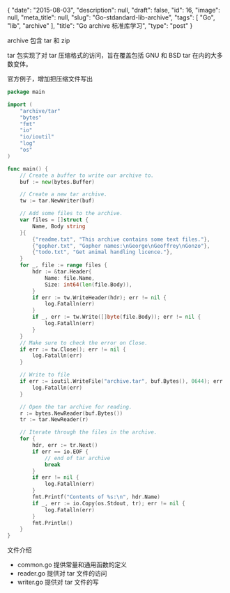 {
    "date": "2015-08-03",
    "description": null,
    "draft": false,
    "id": 16,
    "image": null,
    "meta_title": null,
    "slug": "Go-stdandard-lib-archive",
    "tags": [
        "Go",
        "lib",
        "archive"
    ],
    "title": "Go archive 标准库学习",
    "type": "post"
}

archive 包含 tar 和 zip

tar 包实现了对 tar 压缩格式的访问，旨在覆盖包括 GNU 和 BSD tar 在内的大多数变体。

官方例子，增加把压缩文件写出

```go
package main

import (
    "archive/tar"
    "bytes"
    "fmt"
    "io"
    "io/ioutil"
    "log"
    "os"
)

func main() {
    // Create a buffer to write our archive to.
    buf := new(bytes.Buffer)

    // Create a new tar archive.
    tw := tar.NewWriter(buf)

    // Add some files to the archive.
    var files = []struct {
        Name, Body string
    }{
        {"readme.txt", "This archive contains some text files."},
        {"gopher.txt", "Gopher names:\nGeorge\nGeoffrey\nGonzo"},
        {"todo.txt", "Get animal handling licence."},
    }
    for _, file := range files {
        hdr := &tar.Header{
            Name: file.Name,
            Size: int64(len(file.Body)),
        }
        if err := tw.WriteHeader(hdr); err != nil {
            log.Fatalln(err)
        }
        if _, err := tw.Write([]byte(file.Body)); err != nil {
            log.Fatalln(err)
        }
    }
    // Make sure to check the error on Close.
    if err := tw.Close(); err != nil {
        log.Fatalln(err)
    }

    // Write to file
    if err := ioutil.WriteFile("archive.tar", buf.Bytes(), 0644); err != nil {
        log.Fatalln(err)
    }

    // Open the tar archive for reading.
    r := bytes.NewReader(buf.Bytes())
    tr := tar.NewReader(r)

    // Iterate through the files in the archive.
    for {
        hdr, err := tr.Next()
        if err == io.EOF {
            // end of tar archive
            break
        }
        if err != nil {
            log.Fatalln(err)
        }
        fmt.Printf("Contents of %s:\n", hdr.Name)
        if _, err := io.Copy(os.Stdout, tr); err != nil {
            log.Fatalln(err)
        }
        fmt.Println()
    }
}
```
文件介绍

- common.go 提供常量和通用函数的定义
- reader.go 提供对 tar 文件的访问
- writer.go 提供对 tar 文件的写

